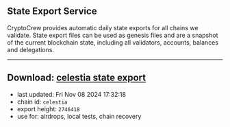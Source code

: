 ## State Export Service
CryptoCrew provides automatic daily state exports for all chains we validate. State export files can be used as genesis files and are a snapshot of the current blockchain state, including all validators, accounts, balances and delegations.

---
**Download: [celestia state export](https://dl-eu2.ccvalidators.com/SERVICE/celestia/celestia_export_2746418.json)**
---

- last updated: Fri Nov 08 2024 17:32:18
- chain id: `celestia`
- export height: `2746418`
- use for: airdrops, local tests, chain recovery
